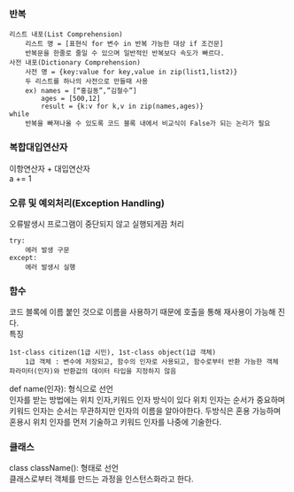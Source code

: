 ### 반복

    리스트 내포(List Comprehension)
        리스트 명 = [표현식 for 변수 in 반복 가능한 대상 if 조건문]
        반복문을 한줄로 줄일 수 있으며 일반적인 반복보다 속도가 빠르다.
    사전 내포(Dictionary Comprehension)
        사전 명 = {key:value for key,value in zip(list1,list2)}
        두 리스트를 하나의 사전으로 만들때 사용
        ex) names = [“홍길동”,”김철수”]
            ages = [500,12]
            result = {k:v for k,v in zip(names,ages)}
    while
        반복을 빠져나올 수 있도록 코드 블록 내에서 비교식이 False가 되는 논리가 필요

### 복합대입연산자
이항연산자 + 대입연산자   
a += 1   

### 오류 및 예외처리(Exception Handling)
오류발생시 프로그램이 중단되지 않고 실행되게끔 처리   
```
try:
    에러 발생 구문
except:
    에러 발생시 실행
```

### 함수
코드 블록에 이름 붙인 것으로 이름을 사용하기 때문에 호출을 통해 재사용이 가능해 진다.   
특징   

    1st-class citizen(1급 시민), 1st-class object(1급 객체)
        1급 객체 : 변수에 저장되고, 함수의 인자로 사용되고, 함수로부터 반환 가능한 객체
    파라미터(인자)와 반환값의 데이터 타입을 지정하지 않음

def name(인자): 형식으로 선언   
인자를 받는 방법에는 위치 인자,키워드 인자 방식이 있다
위치 인자는 순서가 중요하며 키워드 인자는 순서는 무관하지만 인자의 이름을 알아야한다. 두방식은 혼용 가능하며 혼용시 위치 인자를 먼저 기술하고 키워드 인자를 나중에 기술한다.

### 클래스
class className(): 형태로 선언   
클래스로부터 객체를 만드는 과정을 인스턴스화라고 한다.   
